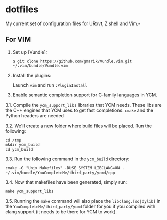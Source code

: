 dotfiles
========

My current set of configuration files for URxvt, Z shell and Vim.-


## For VIM

1. Set up [Vundle]:

   `$ git clone https://github.com/gmarik/Vundle.vim.git ~/.vim/bundle/Vundle.vim`

2. Install the plugins:

   Launch `vim` and run `:PluginInstall`

3. Enable semantic completion support for C-family languages in YCM.

3.1. Compile the `ycm_support_libs` libraries that YCM needs. These libs
    are the C++ engines that YCM uses to get fast completions. `cmake` and
    the Python headers are needed

3.2. We'll create a new folder where build files will be placed. Run the
     following:

   ```
   cd /tmp
   mkdir ycm_build
   cd ycm_build
   ```

3.3. Run the following command in the `ycm_build` directory:

   ```
   cmake -G "Unix Makefiles" -DUSE_SYSTEM_LIBCLANG=ON . ~/.vim/bundle/YouCompleteMe/third_party/ycmd/cpp
   ```

3.4. Now that makefiles have been generated, simply run:

   ```
   make ycm_support_libs
   ```

3.5. Running the `make` command will also place the `libclang.[so|dylib]` in the
     `YouCompleteMe/third_party/ycmd` folder for you if you compiled with clang
     support (it needs to be there for YCM to work).
